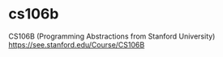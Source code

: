 # cs106b

CS106B (Programming Abstractions from Stanford University)
https://see.stanford.edu/Course/CS106B
